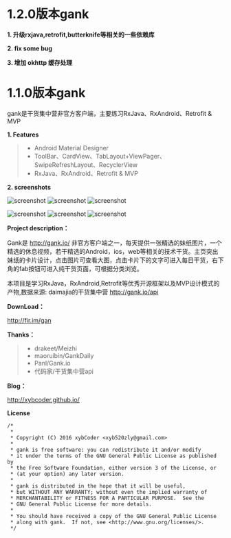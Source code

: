 # 1.2.0版本gank

**1. 升级rxjava,retrofit,butterknife等相关的一些依赖库**

**2. fix some bug**

**3. 增加 okhttp 缓存处理**

# 1.1.0版本gank

gank是干货集中营非官方客户端，主要练习RxJava、RxAndroid、Retrofit & MVP


**1. Features**

>* Android Material Designer
>* ToolBar、CardView、TabLayout+ViewPager、SwipeRefreshLayout、RecyclerView
>* RxJava、RxAndroid、Retrofit & MVP

**2. screenshots**
 
 ![screenshot](/screenshots/gank_11.jpg)   ![screenshot](/screenshots/gank_22.jpg)   ![screenshot](/screenshots/gank_33.jpg)
 
 
 
 ![screenshot](/screenshots/gank_44.jpg)    ![screenshot](/screenshots/gank_55.jpg)   ![screenshot](/screenshots/gank_66.jpg)


**Project description：**

Gank是 http://gank.io/ 非官方客户端之一，每天提供一张精选的妹纸图片，一个精选的休息视频，若干精选的Android，ios，web等相关的技术干货。主页突出妹纸的卡片设计，点击图片可查看大图，点击卡片下的文字可进入每日干货，右下角的fab按钮可进入纯干货页面，可根据分类浏览。

本项目是学习RxJava，RxAndroid,Retrofit等优秀开源框架以及MVP设计模式的产物,数据来源: daimajia的干货集中营 http://gank.io/api


**DownLoad：**     

http://fir.im/gan

**Thanks：**

>* drakeet/Meizhi
>* maoruibin/GankDaily
>* Panl/Gank.io
>* 代码家/干货集中营api

**Blog：**


http://xybcoder.github.io/


**License**

```
/*
 *       
 * Copyright (C) 2016 xybCoder <xyb520zly@gmail.com>
 *
 * gank is free software: you can redistribute it and/or modify
 * it under the terms of the GNU General Public License as published by
 * the Free Software Foundation, either version 3 of the License, or
 * (at your option) any later version.
 *
 * gank is distributed in the hope that it will be useful,
 * but WITHOUT ANY WARRANTY; without even the implied warranty of
 * MERCHANTABILITY or FITNESS FOR A PARTICULAR PURPOSE.  See the
 * GNU General Public License for more details.
 *
 * You should have received a copy of the GNU General Public License
 * along with gank.  If not, see <http://www.gnu.org/licenses/>.
 */
 ```
